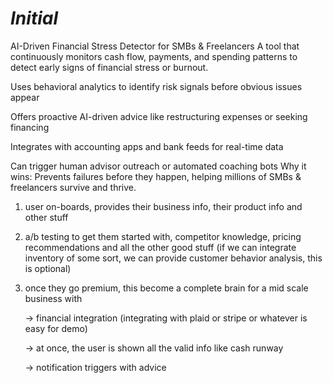 # *Initial*

AI-Driven Financial Stress Detector for SMBs & Freelancers
A tool that continuously monitors cash flow, payments, and spending patterns to detect early signs of financial stress or burnout.

Uses behavioral analytics to identify risk signals before obvious issues appear

Offers proactive AI-driven advice like restructuring expenses or seeking financing

Integrates with accounting apps and bank feeds for real-time data

Can trigger human advisor outreach or automated coaching bots
Why it wins: Prevents failures before they happen, helping millions of SMBs & freelancers survive and thrive.

1. user on-boards, provides their business info, their product info and other stuff
2. a/b testing to get them started with, competitor knowledge, pricing recommendations and all the other good stuff (if we can integrate inventory of some sort, we can provide customer behavior analysis, this is optional) 
3. once they go premium, this become a complete brain for a mid scale business with
    
    → financial integration (integrating with plaid or stripe or whatever is easy for demo)
    
    → at once, the user is shown all the valid info like cash runway 
    
    → notification triggers with advice